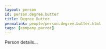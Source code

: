 ```yaml
---
layout: person
id: person.degree.butter
title: Degree Butter
permalink: people/person.degree.butter.html
tags: [company.parrot]
---
```


Person details...